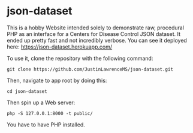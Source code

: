 # json-dataset

This is a hobby Website intended solely to demonstrate raw, procedural PHP as an interface for 
a Centers for Disease Control JSON dataset.  It ended up pretty fast and not incredibly verbose.
You can see it deployed here:  https://json-dataset.herokuapp.com/

To use it, clone the repository with the following command:

```
git clone https://github.com/JustinLawrenceMS/json-dataset.git
```

Then, navigate to app root by doing this:

```
cd json-dataset
```

Then spin up a Web server:

```
php -S 127.0.0.1:8000 -t public/
```

You have to have PHP installed.
